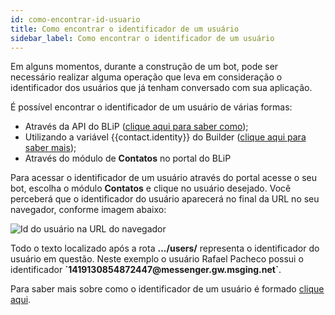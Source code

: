 ```yaml
---
id: como-encontrar-id-usuario
title: Como encontrar o identificador de um usuário
sidebar_label: Como encontrar o identificador de um usuário
---
```


Em alguns momentos, durante a construção de um bot, pode ser necessário realizar alguma operação que leva em consideração o identificador dos usuários que já tenham conversado com sua aplicação.

É possível encontrar o identificador de um usuário de várias formas:

* Através da API do BLiP ([clique aqui para saber como](https://docs.blip.ai/#get-contacts-with-paging));
* Utilizando a variável {{contact.identity}} do Builder ([clique aqui para saber mais](https://help.blip.ai/hc/pt-br/articles/360000697731--Builder-Vis%C3%A3o-geral-das-vari%C3%A1veis));
* Através do módulo de **Contatos** no portal do BLiP

Para acessar o identificador de um usuário através do portal acesse o seu bot, escolha o módulo **Contatos** e clique no usuário desejado. Você perceberá que o identificador do usuário aparecerá no final da URL no seu navegador, conforme imagem abaixo:

![Id do usuário na URL do navegador](/img/management/management-como-encontrar-id-usuario-1.png)

Todo o texto localizado após a rota **.../users/** representa o identificador do usuário em questão. Neste exemplo o usuário Rafael Pacheco possui o identificador **\`1419130854872447@messenger<span>.</span>gw.msging.net\`**.

Para saber mais sobre como o identificador de um usuário é formado [clique aqui](https://docs.blip.ai/#addressing).

<!-- Rating frame -->
<script type="text/javascript" src="/scripts/rating.js"></script>